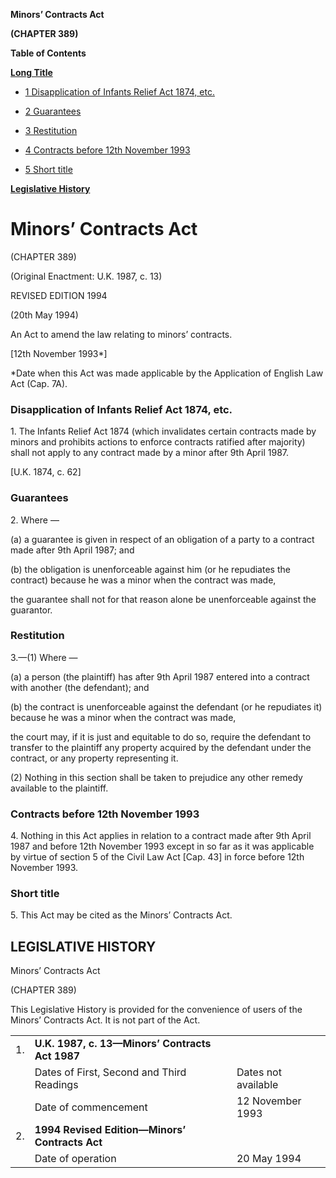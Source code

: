 **Minors’ Contracts Act**

**(CHAPTER 389)**

**Table of Contents**

[**Long Title**](#Minors’-Contracts-Act)

- [1 Disapplication of Infants Relief Act 1874, etc.](#Disapplication-of-Infants-Relief-Act-1874-etc)

- [2 Guarantees](#Guarantees)

- [3 Restitution](#Restitution)

- [4 Contracts before 12th November 1993](#Contracts-before-12th-November-1993)

- [5 Short title](#Short-title)

[**Legislative History**](#Legislative-History)

# Minors’ Contracts Act

(CHAPTER 389)

(Original Enactment: U.K. 1987, c. 13)

REVISED EDITION 1994

(20th May 1994)

An Act to amend the law relating to minors’ contracts.

[12th November 1993\*]

\*Date when this Act was made applicable by the Application of English Law Act (Cap. 7A).

### Disapplication of Infants Relief Act 1874, etc.

1\. The Infants Relief Act 1874 (which invalidates certain contracts made by minors and prohibits actions to enforce contracts ratified after majority) shall not apply to any contract made by a minor after 9th April 1987.

[U.K. 1874, c. 62]

### Guarantees

2\. Where —

(a) a guarantee is given in respect of an obligation of a party to a contract made after 9th April 1987; and

(b) the obligation is unenforceable against him (or he repudiates the contract) because he was a minor when the contract was made,

the guarantee shall not for that reason alone be unenforceable against the guarantor.

### Restitution

3\.—(1) Where —

(a) a person (the plaintiff) has after 9th April 1987 entered into a contract with another (the defendant); and

(b) the contract is unenforceable against the defendant (or he repudiates it) because he was a minor when the contract was made,

the court may, if it is just and equitable to do so, require the defendant to transfer to the plaintiff any property acquired by the defendant under the contract, or any property representing it.

(2) Nothing in this section shall be taken to prejudice any other remedy available to the plaintiff.

### Contracts before 12th November 1993

4\. Nothing in this Act applies in relation to a contract made after 9th April 1987 and before 12th November 1993 except in so far as it was applicable by virtue of section 5 of the Civil Law Act [Cap. 43] in force before 12th November 1993.

### Short title

5\. This Act may be cited as the Minors’ Contracts Act.

## LEGISLATIVE HISTORY

Minors’ Contracts Act

(CHAPTER 389)

This Legislative History is provided for the convenience of users of the Minors’ Contracts Act. It is not part of the Act.

||||
|:-|:-|:-|
|1.|**U.K. 1987, c. 13—Minors’ Contracts Act 1987**|
||Dates of First, Second and Third Readings|Dates not available|
||Date of commencement|12 November 1993|
|2.|**1994 Revised Edition—Minors’ Contracts Act**|
||Date of operation|20 May 1994|
